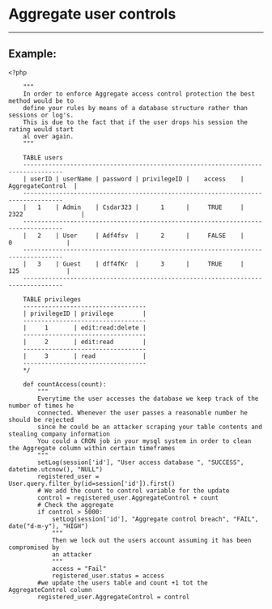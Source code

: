 # Aggregate user controls
-------

## Example:

    <?php

    	"""
    	In order to enforce Aggregate access control protection the best method would be to
    	define your rules by means of a database structure rather than sessions or log's.
    	This is due to the fact that if the user drops his session the rating would start
    	al over again.
        """

    	TABLE users
    	---------------------------------------------------------------------------------   
    	| userID | userName | password | privilegeID |    access    | AggregateControl	|
    	---------------------------------------------------------------------------------  
    	|   1    | Admin    | Csdar323 |      1      |     TRUE     |		2322	        	|
    	---------------------------------------------------------------------------------   
    	|   2    | User     | Adf4fsv  |      2      |     FALSE    |	  0               |
    	---------------------------------------------------------------------------------  
    	|   3    | Guest    | dff4fKr  |      3      |     TRUE     |	  125             |
    	---------------------------------------------------------------------------------

    	TABLE privileges
    	----------------------------------   
    	| privilegeID | privilege        |
    	----------------------------------
    	|     1       | edit:read:delete |
    	----------------------------------
    	|     2       | edit:read        |
    	----------------------------------
    	|     3       | read             |
    	----------------------------------
    	*/

    	def countAccess(count):
            """
            Everytime the user accesses the database we keep track of the number of times he
            connected. Whenever the user passes a reasonable number he should be rejected
            since he could be an attacker scraping your table contents and stealing company information
            You could a CRON job in your mysql system in order to clean the Aggregate column within certain timeframes
            """
            setLog(session['id'], "User access database ", "SUCCESS", datetime.utcnow(), "NULL")
            registered_user = User.query.filter_by(id=session['id']).first()
            # We add the count to control variable for the update
            control = registered_user.AggregateControl + count
            # Check the aggregate
            if control > 5000:
                setLog(session['id'], "Aggregate control breach", "FAIL", date("d-m-y"), "HIGH")
                """
                Then we lock out the users account assuming it has been compromised by
                an attacker
                """
                access = "Fail"
                registered_user.status = access
            #we update the users table and count +1 tot the AggregateControl column
            registered_user.AggregateControl = control